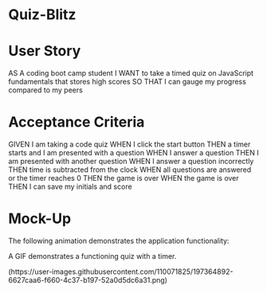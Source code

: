 # Quiz-Blitz

# User Story
AS A coding boot camp student
I WANT to take a timed quiz on JavaScript fundamentals that stores high scores
SO THAT I can gauge my progress compared to my peers

# Acceptance Criteria
GIVEN I am taking a code quiz
WHEN I click the start button
THEN a timer starts and I am presented with a question
WHEN I answer a question
THEN I am presented with another question
WHEN I answer a question incorrectly
THEN time is subtracted from the clock
WHEN all questions are answered or the timer reaches 0
THEN the game is over
WHEN the game is over
THEN I can save my initials and score
# Mock-Up
The following animation demonstrates the application functionality:

A GIF demonstrates a functioning quiz with a timer.

<div>
(https://user-images.githubusercontent.com/110071825/197364892-6627caa6-f660-4c37-b197-52a0d5dc6a31.png)
</div>
